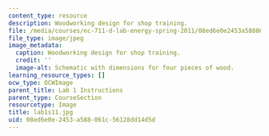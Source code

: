 ```yaml
---
content_type: resource
description: Woodworking design for shop training.
file: /media/courses/ec-711-d-lab-energy-spring-2011/08ed6e0e2453a588061c56128dd14d5d_lab1s11.jpg
file_type: image/jpeg
image_metadata:
  caption: Woodworking design for shop training.
  credit: ''
  image-alt: Schematic with dimensions for four pieces of wood.
learning_resource_types: []
ocw_type: OCWImage
parent_title: Lab 1 Instructions
parent_type: CourseSection
resourcetype: Image
title: lab1s11.jpg
uid: 08ed6e0e-2453-a588-061c-56128dd14d5d
---
```

